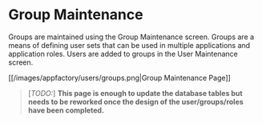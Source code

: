 # Group Maintenance

Groups are maintained using the Group Maintenance screen.  Groups are a means of defining user sets that can be used in 
multiple applications and application roles.  Users are added to groups in the User Maintenance screen.

[[/images/appfactory/users/groups.png|Group Maintenance Page]]

> [_TODO:_] __This page is enough to update the database tables but needs to be reworked once the design of the 
user/groups/roles have been completed.__
